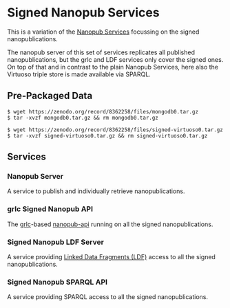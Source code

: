 Signed Nanopub Services
=======================

This is a variation of the [Nanopub Services](https://github.com/peta-pico/nanopub-services.git)
focussing on the signed nanopublications.

The nanopub server of this set of services replicates all published
nanopublications, but the grlc and LDF services only cover the signed ones.
On top of that and in contrast to the plain Nanopub Services, here also
the Virtuoso triple store is made available via SPARQL.


## Pre-Packaged Data

    $ wget https://zenodo.org/record/8362258/files/mongodb0.tar.gz
    $ tar -xvzf mongodb0.tar.gz && rm mongodb0.tar.gz

    $ wget https://zenodo.org/record/8362258/files/signed-virtuoso0.tar.gz
    $ tar -xvzf signed-virtuoso0.tar.gz && rm signed-virtuoso0.tar.gz


## Services

### Nanopub Server

A service to publish and individually retrieve nanopublications.

<h3 id="grlc-np-api">grlc Signed Nanopub API</h3>

The [grlc](https://grlc.io)-based [nanopub-api](https://github.com/peta-pico/nanopub-api)
running on all the signed nanopublications.

<h3 id="np-ldf-server">Signed Nanopub LDF Server</h3>

A service providing [Linked Data Fragments (LDF)](https://linkeddatafragments.org/) access
to all the signed nanopublications.

<h3 id="np-sparql-api">Signed Nanopub SPARQL API</h3>

A service providing SPARQL access to all the signed nanopublications.

